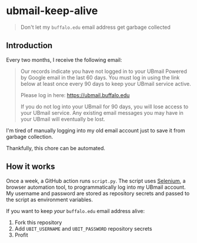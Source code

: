 # ubmail-keep-alive

> Don't let my `buffalo.edu` email address get garbage collected

## Introduction

Every two months, I receive the following email:

> Our records indicate you have not logged in to your UBmail Powered by Google email in the last 60 days. You must log in using the link below at least once every 90 days to keep your UBmail service active.
>
> Please log in here: https://ubmail.buffalo.edu
>
> If you do not log into your UBmail for 90 days, you will lose access to your UBmail service. Any existing email messages you may have in your UBmail will eventually be lost.

I'm tired of manually logging into my old email account just to save it from garbage collection.

Thankfully, this chore can be automated.

## How it works

Once a week, a GitHub action runs `script.py`. The script uses
[Selenium](https://www.selenium.dev/), a browser automation tool, to
programmatically log into my UBmail account. My username and password are
stored as repository secrets and passed to the script as environment variables.

If you want to keep *your* `buffalo.edu` email address alive:
1. Fork this repository
1. Add `UBIT_USERNAME` and `UBIT_PASSWORD` repository secrets
1. Profit
